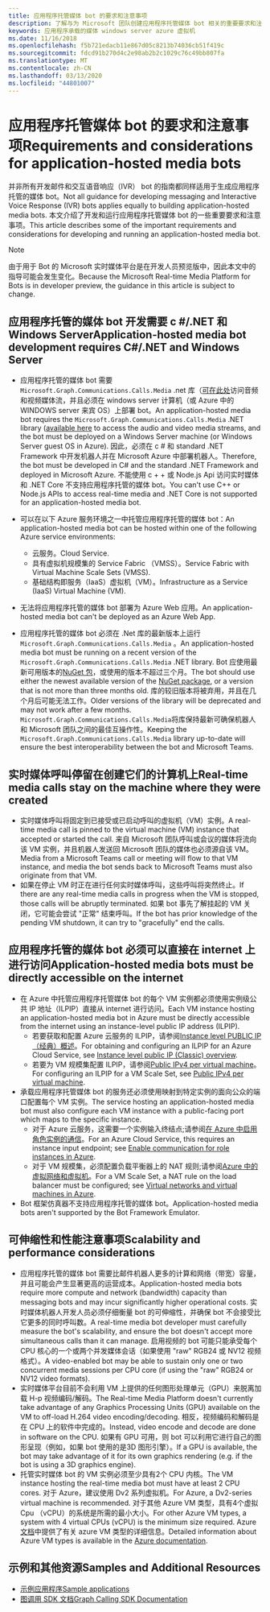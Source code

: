 ```yaml
---
title: 应用程序托管媒体 bot 的要求和注意事项
description: 了解与为 Microsoft 团队创建应用程序托管媒体 bot 相关的重要要求和注意事项。
keywords: 应用程序承载的媒体 windows server azure 虚拟机
ms.date: 11/16/2018
ms.openlocfilehash: f5b721edacb11e867d05c8213b74036cb51f419c
ms.sourcegitcommit: fdcd91b270d4c2e98ab2b2c1029c76c49bb807fa
ms.translationtype: MT
ms.contentlocale: zh-CN
ms.lasthandoff: 03/13/2020
ms.locfileid: "44801007"
---
```

# <a name="requirements-and-considerations-for-application-hosted-media-bots"></a><span data-ttu-id="b8859-104">应用程序托管媒体 bot 的要求和注意事项</span><span class="sxs-lookup"><span data-stu-id="b8859-104">Requirements and considerations for application-hosted media bots</span></span>

<span data-ttu-id="b8859-105">并非所有开发邮件和交互语音响应（IVR） bot 的指南都同样适用于生成应用程序托管的媒体 bot。</span><span class="sxs-lookup"><span data-stu-id="b8859-105">Not all guidance for developing messaging and Interactive Voice Response (IVR) bots applies equally to building application-hosted media bots.</span></span> <span data-ttu-id="b8859-106">本文介绍了开发和运行应用程序托管媒体 bot 的一些重要要求和注意事项。</span><span class="sxs-lookup"><span data-stu-id="b8859-106">This article describes some of the important requirements and considerations for developing and running an application-hosted media bot.</span></span>

> [!NOTE]
> <span data-ttu-id="b8859-107">由于用于 Bot 的 Microsoft 实时媒体平台是在开发人员预览版中，因此本文中的指导可能会发生变化。</span><span class="sxs-lookup"><span data-stu-id="b8859-107">Because the Microsoft Real-time Media Platform for Bots is in developer preview, the guidance in this article is subject to change.</span></span>

## <a name="application-hosted-media-bot-development-requires-cnet-and-windows-server"></a><span data-ttu-id="b8859-108">应用程序托管的媒体 bot 开发需要 c #/.NET 和 Windows Server</span><span class="sxs-lookup"><span data-stu-id="b8859-108">Application-hosted media bot development requires C#/.NET and Windows Server</span></span>

- <span data-ttu-id="b8859-109">应用程序托管的媒体 bot 需要 `Microsoft.Graph.Communications.Calls.Media` .net 库（[可在此处](https://www.nuget.org/packages/Microsoft.Graph.Communications.Calls.Media/)访问音频和视频媒体流，并且必须在 windows server 计算机（或 Azure 中的 WINDOWS server 来宾 OS）上部署 bot。</span><span class="sxs-lookup"><span data-stu-id="b8859-109">An application-hosted media bot requires the `Microsoft.Graph.Communications.Calls.Media` .NET library ([available here](https://www.nuget.org/packages/Microsoft.Graph.Communications.Calls.Media/) to access the audio and video media streams, and the bot must be deployed on a Windows Server machine (or Windows Server guest OS in Azure).</span></span> <span data-ttu-id="b8859-110">因此，必须在 c # 和 standard .NET Framework 中开发机器人并在 Microsoft Azure 中部署机器人。</span><span class="sxs-lookup"><span data-stu-id="b8859-110">Therefore, the bot must be developed in C# and the standard .NET Framework and deployed in Microsoft Azure.</span></span> <span data-ttu-id="b8859-111">不能使用 c + + 或 Node.js Api 访问实时媒体和 .NET Core 不支持应用程序托管的媒体 bot。</span><span class="sxs-lookup"><span data-stu-id="b8859-111">You can't use C++ or Node.js APIs to access real-time media and .NET Core is not supported for an application-hosted media bot.</span></span>

- <span data-ttu-id="b8859-112">可以在以下 Azure 服务环境之一中托管应用程序托管的媒体 bot：</span><span class="sxs-lookup"><span data-stu-id="b8859-112">An application-hosted media bot can be hosted within one of the following Azure service environments:</span></span>
  - <span data-ttu-id="b8859-113">云服务。</span><span class="sxs-lookup"><span data-stu-id="b8859-113">Cloud Service.</span></span>
  - <span data-ttu-id="b8859-114">具有虚拟机规模集的 Service Fabric （VMSS）。</span><span class="sxs-lookup"><span data-stu-id="b8859-114">Service Fabric with Virtual Machine Scale Sets (VMSS).</span></span>
  - <span data-ttu-id="b8859-115">基础结构即服务（IaaS）虚拟机（VM）。</span><span class="sxs-lookup"><span data-stu-id="b8859-115">Infrastructure as a Service (IaaS) Virtual Machine (VM).</span></span>  
  
- <span data-ttu-id="b8859-116">无法将应用程序托管的媒体 bot 部署为 Azure Web 应用。</span><span class="sxs-lookup"><span data-stu-id="b8859-116">An application-hosted media bot can't be deployed as an Azure Web App.</span></span>

- <span data-ttu-id="b8859-117">应用程序托管的媒体 bot 必须在 .Net 库的最新版本上运行 `Microsoft.Graph.Communications.Calls.Media` 。</span><span class="sxs-lookup"><span data-stu-id="b8859-117">An application-hosted media bot must be running on a recent version of the `Microsoft.Graph.Communications.Calls.Media` .NET library.</span></span> <span data-ttu-id="b8859-118">Bot 应使用最新可用版本的[NuGet 包](https://www.nuget.org/packages/Microsoft.Graph.Communications.Calls.Media/)，或使用的版本不超过三个月。</span><span class="sxs-lookup"><span data-stu-id="b8859-118">The bot should use either the newest available version of the [NuGet package](https://www.nuget.org/packages/Microsoft.Graph.Communications.Calls.Media/), or a version that is not more than three months old.</span></span> <span data-ttu-id="b8859-119">库的较旧版本将被弃用，并且在几个月后可能无法工作。</span><span class="sxs-lookup"><span data-stu-id="b8859-119">Older versions of the library will be deprecated and may not work after a few months.</span></span> <span data-ttu-id="b8859-120">`Microsoft.Graph.Communications.Calls.Media`将库保持最新可确保机器人和 Microsoft 团队之间的最佳互操作性。</span><span class="sxs-lookup"><span data-stu-id="b8859-120">Keeping the `Microsoft.Graph.Communications.Calls.Media` library up-to-date will ensure the best interoperability between the bot and Microsoft Teams.</span></span>

## <a name="real-time-media-calls-stay-on-the-machine-where-they-were-created"></a><span data-ttu-id="b8859-121">实时媒体呼叫停留在创建它们的计算机上</span><span class="sxs-lookup"><span data-stu-id="b8859-121">Real-time media calls stay on the machine where they were created</span></span>

- <span data-ttu-id="b8859-122">实时媒体呼叫将固定到已接受或已启动呼叫的虚拟机（VM）实例。</span><span class="sxs-lookup"><span data-stu-id="b8859-122">A real-time media call is pinned to the virtual machine (VM) instance that accepted or started the call.</span></span> <span data-ttu-id="b8859-123">来自 Microsoft 团队呼叫或会议的媒体将流向该 VM 实例，并且机器人发送回 Microsoft 团队的媒体也必须源自该 VM。</span><span class="sxs-lookup"><span data-stu-id="b8859-123">Media from a Microsoft Teams call or meeting will flow to that VM instance, and media the bot sends back to Microsoft Teams must also originate from that VM.</span></span>
- <span data-ttu-id="b8859-124">如果在停止 VM 时正在进行任何实时媒体呼叫，这些呼叫将突然终止。</span><span class="sxs-lookup"><span data-stu-id="b8859-124">If there are any real-time media calls in progress when the VM is stopped, those calls will be abruptly terminated.</span></span> <span data-ttu-id="b8859-125">如果 bot 事先了解挂起的 VM 关闭，它可能会尝试 "正常" 结束呼叫。</span><span class="sxs-lookup"><span data-stu-id="b8859-125">If the bot has prior knowledge of the pending VM shutdown, it can try to "gracefully" end the calls.</span></span>

## <a name="application-hosted-media-bots-must-be-directly-accessible-on-the-internet"></a><span data-ttu-id="b8859-126">应用程序托管的媒体 bot 必须可以直接在 internet 上进行访问</span><span class="sxs-lookup"><span data-stu-id="b8859-126">Application-hosted media bots must be directly accessible on the internet</span></span>

- <span data-ttu-id="b8859-127">在 Azure 中托管应用程序托管媒体 bot 的每个 VM 实例都必须使用实例级公共 IP 地址（ILPIP）直接从 internet 进行访问。</span><span class="sxs-lookup"><span data-stu-id="b8859-127">Each VM instance hosting an application-hosted media bot in Azure must be directly accessible from the internet using an instance-level public IP address (ILPIP).</span></span>
  - <span data-ttu-id="b8859-128">若要获取和配置 Azure 云服务的 ILPIP，请参阅[Instance level PUBLIC IP （经典）概述](/azure/virtual-network/virtual-networks-instance-level-public-ip)。</span><span class="sxs-lookup"><span data-stu-id="b8859-128">For obtaining and configuring an ILPIP for an Azure Cloud Service, see [Instance level public IP (Classic) overview](/azure/virtual-network/virtual-networks-instance-level-public-ip).</span></span>
  - <span data-ttu-id="b8859-129">若要为 VM 规模集配置 ILPIP，请参阅[Public IPv4 per virtual machine](/azure/virtual-machine-scale-sets/virtual-machine-scale-sets-networking#public-ipv4-per-virtual-machine)。</span><span class="sxs-lookup"><span data-stu-id="b8859-129">For configuring an ILPIP for a VM Scale Set, see [Public IPv4 per virtual machine](/azure/virtual-machine-scale-sets/virtual-machine-scale-sets-networking#public-ipv4-per-virtual-machine).</span></span>
- <span data-ttu-id="b8859-130">承载应用程序托管媒体 bot 的服务还必须使用映射到特定实例的面向公众的端口配置每个 VM 实例。</span><span class="sxs-lookup"><span data-stu-id="b8859-130">The service hosting an application-hosted media bot must also configure each VM instance with a public-facing port which maps to the specific instance.</span></span>
  - <span data-ttu-id="b8859-131">对于 Azure 云服务，这需要一个实例输入终结点;请参阅[在 Azure 中启用角色实例的通信](/azure/cloud-services/cloud-services-enable-communication-role-instances)。</span><span class="sxs-lookup"><span data-stu-id="b8859-131">For an Azure Cloud Service, this requires an instance input endpoint; see [Enable communication for role instances in Azure](/azure/cloud-services/cloud-services-enable-communication-role-instances).</span></span>
  - <span data-ttu-id="b8859-132">对于 VM 规模集，必须配置负载平衡器上的 NAT 规则;请参阅[Azure 中的虚拟网络和虚拟机](/azure/virtual-machines/windows/network-overview)。</span><span class="sxs-lookup"><span data-stu-id="b8859-132">For a VM Scale Set, a NAT rule on the load balancer must be configured; see [Virtual networks and virtual machines in Azure](/azure/virtual-machines/windows/network-overview).</span></span>
- <span data-ttu-id="b8859-133">Bot 框架仿真器不支持应用程序托管的媒体 bot。</span><span class="sxs-lookup"><span data-stu-id="b8859-133">Application-hosted media bots aren't supported by the Bot Framework Emulator.</span></span>

## <a name="scalability-and-performance-considerations"></a><span data-ttu-id="b8859-134">可伸缩性和性能注意事项</span><span class="sxs-lookup"><span data-stu-id="b8859-134">Scalability and performance considerations</span></span>

- <span data-ttu-id="b8859-135">应用程序托管的媒体 bot 需要比邮件机器人更多的计算和网络（带宽）容量，并且可能会产生显著更高的运营成本。</span><span class="sxs-lookup"><span data-stu-id="b8859-135">Application-hosted media bots require more compute and network (bandwidth) capacity than messaging bots and may incur significantly higher operational costs.</span></span> <span data-ttu-id="b8859-136">实时媒体机器人开发人员必须仔细衡量 bot 的可伸缩性，并确保 bot 不会接受比它更多的同时呼叫数。</span><span class="sxs-lookup"><span data-stu-id="b8859-136">A real-time media bot developer must carefully measure the bot's scalability, and ensure the bot doesn't accept more simultaneous calls than it can manage.</span></span> <span data-ttu-id="b8859-137">启用视频的 bot 可能只能承受每个 CPU 核心的一个或两个并发媒体会话（如果使用 "raw" RGB24 或 NV12 视频格式）。</span><span class="sxs-lookup"><span data-stu-id="b8859-137">A video-enabled bot may be able to sustain only one or two concurrent media sessions per CPU core (if using the "raw" RGB24 or NV12 video formats).</span></span>
- <span data-ttu-id="b8859-138">实时媒体平台目前不会利用 VM 上提供的任何图形处理单元（GPU）来脱离加载 H-p 视频编码/解码。</span><span class="sxs-lookup"><span data-stu-id="b8859-138">The Real-time Media Platform doesn't currently take advantage of any Graphics Processing Units (GPU) available on the VM to off-load H.264 video encoding/decoding.</span></span> <span data-ttu-id="b8859-139">相反，视频编码和解码是在 CPU 上的软件中完成的。</span><span class="sxs-lookup"><span data-stu-id="b8859-139">Instead, video encode and decode are done in software on the CPU.</span></span> <span data-ttu-id="b8859-140">如果有 GPU 可用，则 bot 可以利用它进行自己的图形呈现（例如，如果 bot 使用的是3D 图形引擎）。</span><span class="sxs-lookup"><span data-stu-id="b8859-140">If a GPU is available, the bot may take advantage of it for its own graphics rendering (e.g. if the bot is using a 3D graphics engine).</span></span>
- <span data-ttu-id="b8859-141">托管实时媒体 bot 的 VM 实例必须至少具有2个 CPU 内核。</span><span class="sxs-lookup"><span data-stu-id="b8859-141">The VM instance hosting the real-time media bot must have at least 2 CPU cores.</span></span> <span data-ttu-id="b8859-142">对于 Azure，建议使用 Dv2 系列虚拟机。</span><span class="sxs-lookup"><span data-stu-id="b8859-142">For Azure, a Dv2-series virtual machine is recommended.</span></span> <span data-ttu-id="b8859-143">对于其他 Azure VM 类型，具有4个虚拟 Cpu （vCPU）的系统是所需的最小大小。</span><span class="sxs-lookup"><span data-stu-id="b8859-143">For other Azure VM types, a system with 4 virtual CPUs (vCPU) is the minimum size required.</span></span> <span data-ttu-id="b8859-144">Azure[文档](/azure/virtual-machines/windows/sizes-general)中提供了有关 azure VM 类型的详细信息。</span><span class="sxs-lookup"><span data-stu-id="b8859-144">Detailed information about Azure VM types is available in the [Azure documentation](/azure/virtual-machines/windows/sizes-general).</span></span>

## <a name="samples-and-additional-resources"></a><span data-ttu-id="b8859-145">示例和其他资源</span><span class="sxs-lookup"><span data-stu-id="b8859-145">Samples and Additional Resources</span></span>

- [<span data-ttu-id="b8859-146">示例应用程序</span><span class="sxs-lookup"><span data-stu-id="b8859-146">Sample applications</span></span>](https://github.com/microsoftgraph/microsoft-graph-comms-samples/tree/master/Samples/V1.0Samples/LocalMediaSamples)
- [<span data-ttu-id="b8859-147">图调用 SDK 文档</span><span class="sxs-lookup"><span data-stu-id="b8859-147">Graph Calling SDK Documentation</span></span>](https://microsoftgraph.github.io/microsoft-graph-comms-samples/docs/)
